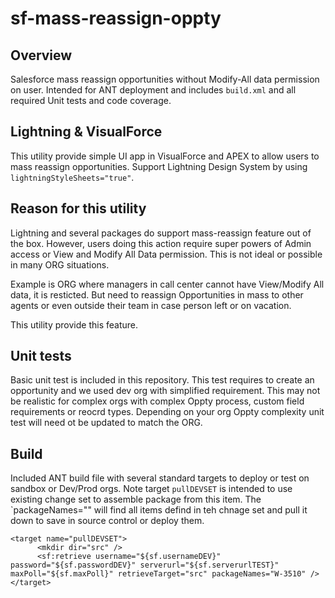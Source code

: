 # sf-mass-reassign-oppty
## Overview
Salesforce mass reassign opportunities without Modify-All data permission on user. Intended for ANT deployment and includes `build.xml` and all required Unit tests and code coverage.

## Lightning & VisualForce
This utility provide simple UI app in VisualForce and APEX to allow users to mass reassign opportunities. Support Lightning Design System by using `lightningStyleSheets="true"`.

## Reason for this utility
Lightning and several packages do support mass-reassign feature out of the box. However, users doing this action require super powers of Admin access or View and Modify All Data permission. This is not ideal or possible in many ORG situations.

Example is ORG where managers in call center cannot have View/Modify All data, it is resticted. But need to reassign Opportunities in mass to other agents or even outside their team in case person left or on vacation.

This utility provide this feature.

## Unit tests
Basic unit test is included in this repository. This test requires to create an opportunity and we used dev org with simplified requirement.
This may not be realistic for complex orgs with complex Oppty process, custom field requirements or reocrd types. Depending on your org Oppty complexity unit test will need ot be updated to match the ORG.

## Build
Included ANT build file with several standard targets to deploy or test on sandbox or Dev/Prod orgs.
Note target `pullDEVSET` is intended to use existing change set to assemble package from this item.
The `packageNames="<NAME CHANGESET TO PULL FROM>" will find all items defind in teh chnage set and pull it down to save in source control or deploy them.

```
<target name="pullDEVSET">    
      <mkdir dir="src" />
      <sf:retrieve username="${sf.usernameDEV}" password="${sf.passwordDEV}" serverurl="${sf.serverurlTEST}" maxPoll="${sf.maxPoll}" retrieveTarget="src" packageNames="W-3510" />
</target>
```
